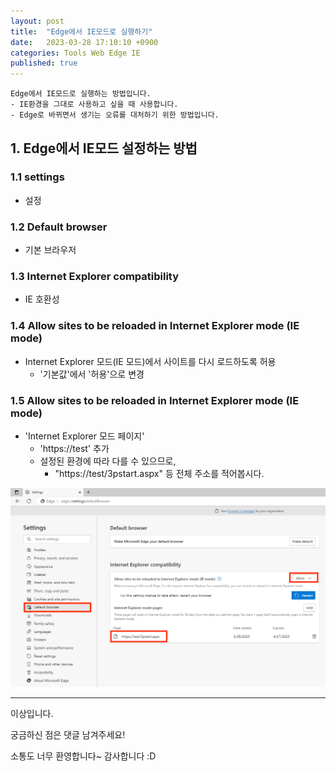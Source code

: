 ```yaml
---
layout: post
title:  "Edge에서 IE모드로 실행하기"
date:   2023-03-28 17:10:10 +0900
categories: Tools Web Edge IE
published: true
---
```

```
Edge에서 IE모드로 실행하는 방법입니다.
- IE환경을 그대로 사용하고 싶을 때 사용합니다.
- Edge로 바뀌면서 생기는 오류를 대처하기 위한 방법입니다.
```

## 1. Edge에서 IE모드 설정하는 방법

### 1.1 settings
- 설정

### 1.2 Default browser
- 기본 브라우저

### 1.3 Internet Explorer compatibility
- IE 호환성

### 1.4 Allow sites to be reloaded in Internet Explorer mode (IE mode)
- Internet Explorer 모드(IE 모드)에서 사이트를 다시 로드하도록 허용
    - '기본값'에서 '허용'으로 변경

### 1.5 Allow sites to be reloaded in Internet Explorer mode (IE mode)
- 'Internet Explorer 모드 페이지'
    - 'https://test' 추가
    - 설정된 환경에 따라 다를 수 있으므로,
        - "https://test/3pstart.aspx" 등 전체 주소를 적어봅시다.

![AutoOpenAllowedForURLs](/assets/img/Tools/Web/Edge/2023-03-28-Edge-Act_like_IE/Act_like_IE.png)

---

이상입니다.

궁금하신 점은 댓글 남겨주세요!

소통도 너무 환영합니다~ 감사합니다 :D